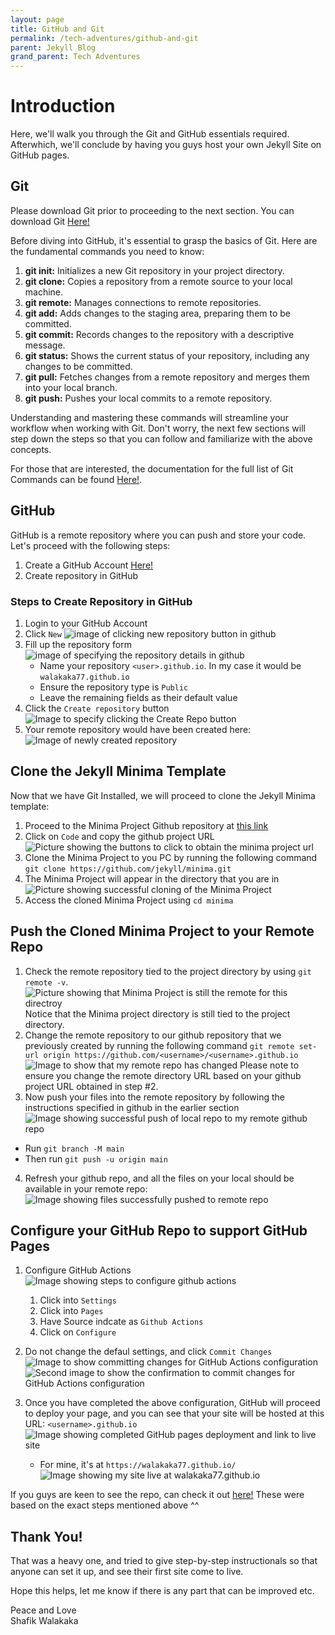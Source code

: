 ```yaml
---
layout: page
title: GitHub and Git
permalink: /tech-adventures/github-and-git
parent: Jekyll Blog
grand_parent: Tech Adventures
---
```


# Introduction

Here, we'll walk you through the Git and GitHub essentials required. Afterwhich, we'll conclude by having you guys host your own Jekyll Site on GitHub pages.

## Git

Please download Git prior to proceeding to the next section. You can download Git [Here!](https://git-scm.com/downloads)


Before diving into GitHub, it's essential to grasp the basics of Git. Here are the fundamental commands you need to know:

1. **git init:** Initializes a new Git repository in your project directory.
2. **git clone:** Copies a repository from a remote source to your local machine.
3. **git remote:** Manages connections to remote repositories.
4. **git add:** Adds changes to the staging area, preparing them to be committed.
5. **git commit:** Records changes to the repository with a descriptive message.
6. **git status:** Shows the current status of your repository, including any changes to be committed.
7. **git pull:** Fetches changes from a remote repository and merges them into your local branch.
8. **git push:** Pushes your local commits to a remote repository.

Understanding and mastering these commands will streamline your workflow when working with Git. Don't worry, the next few sections will step down the steps so that you can follow and familiarize with the above concepts.


For those that are interested, the documentation for the full list of Git Commands can be found [Here!](https://git-scm.com/docs).

## GitHub
GitHub is a remote repository where you can push and store your code. Let's proceed with the following steps:

1. Create a GitHub Account [Here!](https://github.com/signup)
2. Create repository in GitHub

### Steps to Create Repository in GitHub

1. Login to your GitHub Account
2. Click `New` ![image of clicking new repository button in github](../../img/github-repo-creation-click-new.png)
3. Fill up the repository form ![image of specifying the repository details in github](../../img/github-repo-creation-form-details-repo.png)
    - Name your repository `<user>.github.io`. In my case it would be `walakaka77.github.io`
    - Ensure the repository type is `Public`
    - Leave the remaining fields as their default value
4. Click the `Create repository` button ![Image to specify clicking the Create Repo button](../../img/github-repo-creationg-click-create-repo.png)
5. Your remote repository would have been created here: ![Image of newly created repository](../../img/github-repo-created-repository.png)


## Clone the Jekyll Minima Template

Now that we have Git Installed, we will proceed to clone the Jekyll Minima template:
1. Proceed to the Minima Project Github repository at [this link](https://github.com/jekyll/minima)
2. Click on `Code` and copy the github project URL ![Picture showing the buttons to click to obtain the minima project url](../../img/github-repo-obtain-minima-url.png)
3. Clone the Minima Project to you PC by running the following command `git clone https://github.com/jekyll/minima.git`
4. The Minima Project will appear in the directory that you are in ![Picture showing successful cloning of the Minima Project](../../img/github-repo-successful-cloned-minima.png)
5. Access the cloned Minima Project using `cd minima`

## Push the Cloned Minima Project to your Remote Repo

1. Check the remote repository tied to the project directory by using `git remote -v`. ![Picture showing that Minima Project is still the remote for this directroy](../../img/github-repo-remote-still-Minima.png)
Notice that the Minima project directory is still tied to the project directory. 
2. Change the remote repository to our github repository that we previously created by running the following command `git remote set-url origin https://github.com/<username>/<username>.github.io` ![Image to show that my remote repo has changed](../../img/github-repo-change-remote-to-my-repo.png)
Please note to ensure you change the remote directory URL based on your github project URL obtained in step #2.
3. Now push your files into the remote repository by following the instructions specified in github in the earlier section
![Image showing successful push of local repo to my remote github repo](../../img/github-repo-pushed-local-repo-to-remote.png)
 - Run `git branch -M main`
 - Then run `git push -u origin main`

4. Refresh your github repo, and all the files on your local should be available in your remote repo:
![Image showing files successfully pushed to remote repo](../../img/github-repo-files-available-in-remote.png)


## Configure your GitHub Repo to support GitHub Pages
1. Configure GitHub Actions
![Image showing steps to configure github actions](../../img/github-repo-configure-github-actions.png)
    1. Click into `Settings`
    2. Click into `Pages`
    3. Have Source indcate as `Github Actions`
    4. Click on `Configure`
2. Do not change the defaul settings, and click `Commit Changes`
![Image to show committing changes for GitHub Actions configuration](../../img/github-repo-commit-github-actions.png)
![Second image to show the confirmation to commit changes for GitHub Actions configuration](../../img/github-repo-commit-github-actions-confirmation-modal.png)

3. Once you have completed the above configuration, GitHub will proceed to deploy your page, and you can see that your site will be hosted at this URL: `<username>.github.io`
![Image showing completed GitHub pages deployment and link to live site](../../img/github-repo-site-is-live.png)

    - For mine, it's at `https://walakaka77.github.io/` ![Image showing my site live at walakaka77.github.io](../../img/github-repo-walakaka77-site-live.png)


If you guys are keen to see the repo, can check it out [here!](https://github.com/walakaka77/walakaka77.github.io) These were based on the exact steps mentioned above ^^


## Thank You!

That was a heavy one, and tried to give step-by-step instructionals so that anyone can set it up, and see their first site come to live.

Hope this helps, let me know if there is any part that can be improved etc.

Peace and Love<br>
Shafik Walakaka